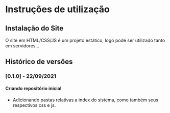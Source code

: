 # Instruções de utilização

## Instalação do Site

O site em HTML/CSS/JS é um projeto estático, logo pode ser utilizado tanto em servidores...

## Histórico de versões

### [0.1.0] - 22/09/2021
#### Criando repositório inicial
- Adicionando pastas relativas a index do sistema, como também seus respectivos css e js.
